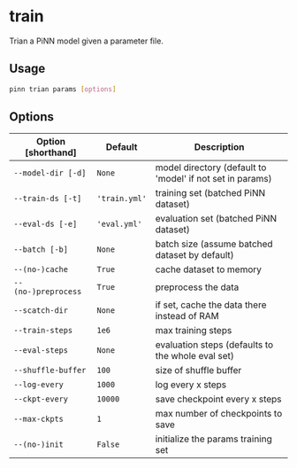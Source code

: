 #  train

Trian a PiNN model given a parameter file.

## Usage

```bash
pinn trian params [options]
```

## Options

| Option [shorthand]  | Default       | Description                                               |
|---------------------|---------------|-----------------------------------------------------------|
| `--model-dir [-d]`  | `None`        | model directory (default to 'model' if not set in params) |
| `--train-ds [-t]`   | `'train.yml'` | training set (batched PiNN dataset)                       |
| `--eval-ds [-e]`    | `'eval.yml'`  | evaluation set (batched PiNN dataset)                     |
| `--batch [-b]`      | `None`        | batch size (assume batched dataset by default)            |
| `--(no-)cache`      | `True`        | cache dataset to memory                                   |
| `--(no-)preprocess` | `True`        | preprocess the data                                       |
| `--scatch-dir`      | `None`        | if set, cache the data there instead of RAM               |
| `--train-steps`     | `1e6`         | max training steps                                        |
| `--eval-steps`      | `None`        | evaluation steps (defaults to the whole eval set)         |
| `--shuffle-buffer`  | `100`         | size of shuffle buffer                                    |
| `--log-every`       | `1000`        | log every x steps                                         |
| `--ckpt-every`      | `10000`       | save checkpoint every x steps                             |
| `--max-ckpts`       | `1`           | max number of checkpoints to save                         |
| `--(no-)init`       | `False`       | initialize the params training set                        |
